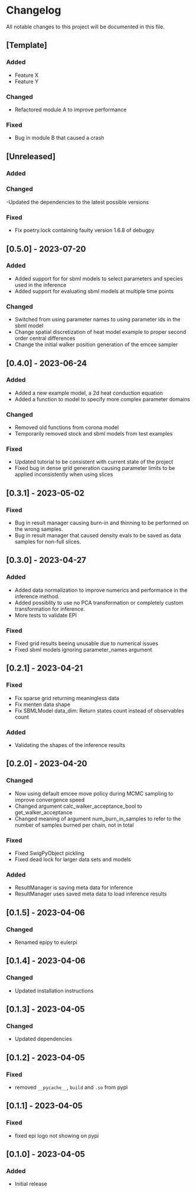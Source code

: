 # Changelog

All notable changes to this project will be documented in this file.

## [Template]

### Added

- Feature X
- Feature Y

### Changed

- Refactored module A to improve performance

### Fixed

- Bug in module B that caused a crash

## [Unreleased]

### Added

### Changed

-Updated the dependencies to the latest possible versions

### Fixed

- Fix poetry.lock containing faulty version 1.6.8 of debugpy

## [0.5.0] - 2023-07-20

### Added

- Added support for for sbml models to select parameters and species used in the inference
- Added support for evaluating sbml models at multiple time points

### Changed

- Switched from using parameter names to using parameter ids in the sbml model
- Change spatial discretization of heat model example to proper second order central differences
- Change the initial walker position generation of the emcee sampler

## [0.4.0] - 2023-06-24

### Added

- Added a new example model, a 2d heat conduction equation
- Added a function to model to specify more complex parameter domains

### Changed

- Removed old functions from corona model
- Temporarily removed stock and sbml models from test examples

### Fixed

- Updated tutorial to be consistent with current state of the project
- Fixed bug in dense grid generation causing parameter limits to be applied inconsistently when using slices

## [0.3.1] - 2023-05-02

### Fixed

- Bug in result manager causing burn-in and thinning to be performed on the wrong samples.
- Bug in result manager that caused density evals to be saved as data samples for non-full slices.

## [0.3.0] - 2023-04-27

### Added

- Added data normalization to improve numerics and performance in the inference method.
- Added possiblity to use no PCA transformation or completely custom transformation for inference.
- More tests to validate EPI

### Fixed

- Fixed grid results beeing unusable due to numerical issues
- Fixed sbml models ignoring parameter_names argument

## [0.2.1] - 2023-04-21

### Fixed

- Fix sparse grid returning meaningless data
- Fix menten data shape
- Fix SBMLModel data_dim: Return states count instead of observables count

### Added

- Validating the shapes of the inference results

## [0.2.0] - 2023-04-20

### Changed

- Now using default emcee move policy during MCMC sampling to improve convergence speed
- Changed argument calc_walker_acceptance_bool to get_walker_acceptance
- Changed meaning of argument num_burn_in_samples to refer to the number of samples burned per chain, not in total

### Fixed

- Fixed SwigPyObject pickling
- Fixed dead lock for larger data sets and models

### Added

- ResultManager is saving meta data for inference
- ResultManager uses saved meta data to load inference results

## [0.1.5] - 2023-04-06

### Changed

- Renamed epipy to eulerpi

## [0.1.4] - 2023-04-06

### Changed

- Updated installation instructions

## [0.1.3] - 2023-04-05

### Changed

- Updated dependencies

## [0.1.2] - 2023-04-05

### Fixed

- removed `__pycache__`, `build` and `.so` from pypi

## [0.1.1] - 2023-04-05

### Fixed

- fixed epi logo not showing on pypi

## [0.1.0] - 2023-04-05

### Added

- Initial release

